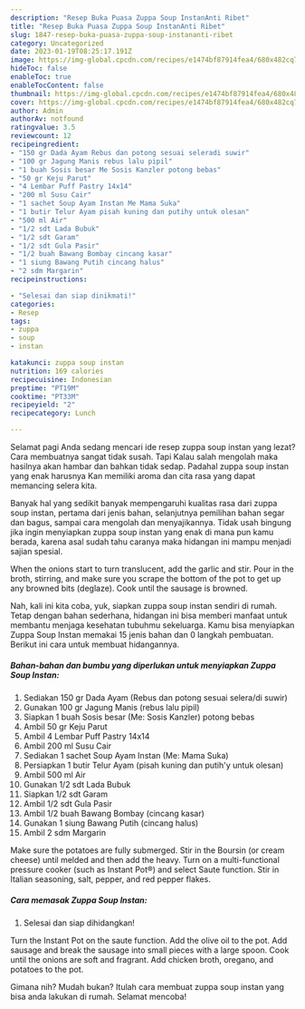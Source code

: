 ```yaml
---
description: "Resep Buka Puasa Zuppa Soup InstanAnti Ribet"
title: "Resep Buka Puasa Zuppa Soup InstanAnti Ribet"
slug: 1847-resep-buka-puasa-zuppa-soup-instananti-ribet
category: Uncategorized
date: 2023-01-19T08:25:17.191Z
image: https://img-global.cpcdn.com/recipes/e1474bf87914fea4/680x482cq70/zuppa-soup-instan-foto-resep-utama.jpg
hideToc: false
enableToc: true
enableTocContent: false
thumbnail: https://img-global.cpcdn.com/recipes/e1474bf87914fea4/680x482cq70/zuppa-soup-instan-foto-resep-utama.jpg
cover: https://img-global.cpcdn.com/recipes/e1474bf87914fea4/680x482cq70/zuppa-soup-instan-foto-resep-utama.jpg
author: Admin
authorAv: notfound
ratingvalue: 3.5
reviewcount: 12
recipeingredient:
- "150 gr Dada Ayam Rebus dan potong sesuai seleradi suwir"
- "100 gr Jagung Manis rebus lalu pipil"
- "1 buah Sosis besar Me Sosis Kanzler potong bebas"
- "50 gr Keju Parut"
- "4 Lembar Puff Pastry 14x14"
- "200 ml Susu Cair"
- "1 sachet Soup Ayam Instan Me Mama Suka"
- "1 butir Telur Ayam pisah kuning dan putihy untuk olesan"
- "500 ml Air"
- "1/2 sdt Lada Bubuk"
- "1/2 sdt Garam"
- "1/2 sdt Gula Pasir"
- "1/2 buah Bawang Bombay cincang kasar"
- "1 siung Bawang Putih cincang halus"
- "2 sdm Margarin"
recipeinstructions:

- "Selesai dan siap dinikmati!"
categories:
- Resep
tags:
- zuppa
- soup
- instan

katakunci: zuppa soup instan 
nutrition: 169 calories
recipecuisine: Indonesian
preptime: "PT19M"
cooktime: "PT33M"
recipeyield: "2"
recipecategory: Lunch

---
```



Selamat pagi Anda sedang mencari ide resep zuppa soup instan yang lezat? Cara membuatnya sangat tidak susah. Tapi Kalau salah mengolah maka hasilnya akan hambar dan bahkan tidak sedap. Padahal zuppa soup instan yang enak harusnya Kan memiliki aroma dan cita rasa yang dapat memancing selera kita.


Banyak hal yang sedikit banyak mempengaruhi kualitas rasa dari zuppa soup instan, pertama dari jenis bahan, selanjutnya pemilihan bahan segar dan bagus, sampai cara mengolah dan menyajikannya. Tidak usah bingung jika ingin menyiapkan zuppa soup instan yang enak di mana pun kamu berada, karena asal sudah tahu caranya maka hidangan ini mampu menjadi sajian spesial.

When the onions start to turn translucent, add the garlic and stir. Pour in the broth, stirring, and make sure you scrape the bottom of the pot to get up any browned bits (deglaze). Cook until the sausage is browned.


Nah, kali ini kita coba, yuk, siapkan zuppa soup instan sendiri di rumah. Tetap dengan bahan sederhana, hidangan ini bisa memberi manfaat untuk membantu menjaga kesehatan tubuhmu sekeluarga. Kamu bisa menyiapkan Zuppa Soup Instan memakai 15 jenis bahan dan 0 langkah pembuatan. Berikut ini cara untuk membuat hidangannya.

<!--inarticleads1-->

##### Bahan-bahan dan bumbu yang diperlukan untuk menyiapkan Zuppa Soup Instan:

1. Sediakan 150 gr Dada Ayam (Rebus dan potong sesuai selera/di suwir)
1. Gunakan 100 gr Jagung Manis (rebus lalu pipil)
1. Siapkan 1 buah Sosis besar (Me: Sosis Kanzler) potong bebas
1. Ambil 50 gr Keju Parut
1. Ambil 4 Lembar Puff Pastry 14x14
1. Ambil 200 ml Susu Cair
1. Sediakan 1 sachet Soup Ayam Instan (Me: Mama Suka)
1. Persiapkan 1 butir Telur Ayam (pisah kuning dan putih&#39;y untuk olesan)
1. Ambil 500 ml Air
1. Gunakan 1/2 sdt Lada Bubuk
1. Siapkan 1/2 sdt Garam
1. Ambil 1/2 sdt Gula Pasir
1. Ambil 1/2 buah Bawang Bombay (cincang kasar)
1. Gunakan 1 siung Bawang Putih (cincang halus)
1. Ambil 2 sdm Margarin


Make sure the potatoes are fully submerged. Stir in the Boursin (or cream cheese) until melded and then add the heavy. Turn on a multi-functional pressure cooker (such as Instant Pot®) and select Saute function. Stir in Italian seasoning, salt, pepper, and red pepper flakes. 

<!--inarticleads2-->

##### Cara memasak Zuppa Soup Instan:


1. Selesai dan siap dihidangkan!

Turn the Instant Pot on the saute function. Add the olive oil to the pot. Add sausage and break the sausage into small pieces with a large spoon. Cook until the onions are soft and fragrant. Add chicken broth, oregano, and potatoes to the pot. 

Gimana nih? Mudah bukan? Itulah cara membuat zuppa soup instan yang bisa anda lakukan di rumah. Selamat mencoba!
